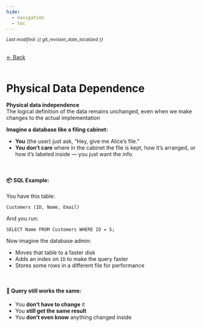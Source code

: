 ```yaml
---
hide:
  - navigation
  - toc
---
```


<small><i>Last modified: {{ git_revision_date_localized }}</i></small>

<div class="back-button">
    <br>
    <a href="javascript:history.back()">← Back</a>
    <br>
    <br>
</div>

# Physical Data Dependence

**Physical data independence**  
The logical definition of the data remains unchanged, even when we make changes to the actual implementation

**Imagine a database like a filing cabinet:**  
- **You** (the user) just ask, “Hey, give me Alice’s file.”  
- **You don’t care** where in the cabinet the file is kept, how it’s arranged, or how it’s labeled inside — you just want the info.

<br>

#### 📦 SQL Example:

You have this table:

`Customers (ID, Name, Email)`

And you run:

`SELECT Name FROM Customers WHERE ID = 5;`

Now imagine the database admin:
- Moves that table to a faster disk
- Adds an index on `ID` to make the query faster
- Stores some rows in a different file for performance

<br>

#### 🔐 Query **still works the same**:

- You **don’t have to change** it
- You **still get the same result**
- You **don’t even know** anything changed inside